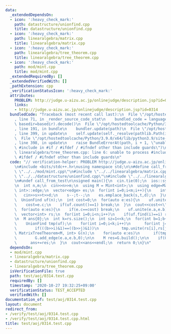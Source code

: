 ```yaml
---
data:
  _extendedDependsOn:
  - icon: ':heavy_check_mark:'
    path: datastructure/unionfind.cpp
    title: datastructure/unionfind.cpp
  - icon: ':heavy_check_mark:'
    path: linearalgebra/matrix.cpp
    title: linearalgebra/matrix.cpp
  - icon: ':heavy_check_mark:'
    path: linearalgebra/tree_theorem.cpp
    title: linearalgebra/tree_theorem.cpp
  - icon: ':heavy_check_mark:'
    path: mod/mint.cpp
    title: mod/mint.cpp
  _extendedRequiredBy: []
  _extendedVerifiedWith: []
  _pathExtension: cpp
  _verificationStatusIcon: ':heavy_check_mark:'
  attributes:
    PROBLEM: http://judge.u-aizu.ac.jp/onlinejudge/description.jsp?id=0314
    links:
    - http://judge.u-aizu.ac.jp/onlinejudge/description.jsp?id=0314
  bundledCode: "Traceback (most recent call last):\n  File \"/opt/hostedtoolcache/Python/3.9.0/x64/lib/python3.9/site-packages/onlinejudge_verify/documentation/build.py\"\
    , line 71, in _render_source_code_stat\n    bundled_code = language.bundle(stat.path,\
    \ basedir=basedir).decode()\n  File \"/opt/hostedtoolcache/Python/3.9.0/x64/lib/python3.9/site-packages/onlinejudge_verify/languages/cplusplus.py\"\
    , line 191, in bundle\n    bundler.update(path)\n  File \"/opt/hostedtoolcache/Python/3.9.0/x64/lib/python3.9/site-packages/onlinejudge_verify/languages/cplusplus_bundle.py\"\
    , line 399, in update\n    self.update(self._resolve(pathlib.Path(included), included_from=path))\n\
    \  File \"/opt/hostedtoolcache/Python/3.9.0/x64/lib/python3.9/site-packages/onlinejudge_verify/languages/cplusplus_bundle.py\"\
    , line 398, in update\n    raise BundleErrorAt(path, i + 1, \"unable to process\
    \ #include in #if / #ifdef / #ifndef other than include guards\")\nonlinejudge_verify.languages.cplusplus_bundle.BundleErrorAt:\
    \ linearalgebra/tree_theorem.cpp: line 6: unable to process #include in #if /\
    \ #ifdef / #ifndef other than include guards\n"
  code: "// verification-helper: PROBLEM http://judge.u-aizu.ac.jp/onlinejudge/description.jsp?id=0314\n\
    \n#include <bits/stdc++.h>\nusing namespace std;\n\n#define call_from_test\n#include\
    \ \"../../mod/mint.cpp\"\n#include \"../../linearalgebra/matrix.cpp\"\n#include\
    \ \"../../datastructure/unionfind.cpp\"\n#include \"../../linearalgebra/tree_theorem.cpp\"\
    \n#undef call_from_test\n\nsigned main(){\n  cin.tie(0);\n  ios::sync_with_stdio(0);\n\
    \n  int n,m;\n  cin>>n>>m;\n  using M = Mint<int>;\n  using edge=MatrixTreeTheorem<M,\
    \ int>::edge;\n  vector<edge> es;\n  for(int i=0;i<m;i++){\n    int s,t,d;\n \
    \   cin>>s>>t>>d;\n    s--;t--;\n    es.emplace_back(s,t,d);\n  }\n  sort(es.begin(),es.end());\n\
    \  UnionFind uf(n);\n  int cost=0;\n  for(auto e:es){\n    uf.unite(e.a,e.b);\n\
    \    cost=e.c;\n    if(uf.count()==1) break;\n  }\n  cout<<cost<<\" \";\n\n  uf=UnionFind(n);\n\
    \  for(auto e:es){\n    if(e.c==cost) break;\n    uf.unite(e.a,e.b);\n  }\n\n\
    \  vector<int> rs;\n  for(int i=0;i<n;i++)\n    if(uf.find(i)==i) rs.emplace_back(i);\n\
    \n  M ans{0};\n  int k=rs.size();\n  int sz=1<<k;\n  for(int b=1;b+1<sz;b++){\n\
    \    UnionFind tmp(uf);\n    for(int i=0;i<k;i++)\n      for(int j=0;j<k;j++)\n\
    \        if(((b>>i)&1)==((b>>j)&1))\n          tmp.unite(rs[i],rs[j]);\n\n   \
    \ MatrixTreeTheorem<M, int> G(n);\n    for(auto e:es)\n      if(tmp.same(e.a,e.b))\n\
    \        G.add_edge(e.a,e.b,0);\n\n    M res=G.build();\n\n    if(G.uf.count()==2)\n\
    \      ans+=res;\n  }\n  cout<<ans<<endl;\n  return 0;\n}\n"
  dependsOn:
  - mod/mint.cpp
  - linearalgebra/matrix.cpp
  - datastructure/unionfind.cpp
  - linearalgebra/tree_theorem.cpp
  isVerificationFile: true
  path: test/aoj/0314.test.cpp
  requiredBy: []
  timestamp: '2020-10-27 19:32:25+09:00'
  verificationStatus: TEST_ACCEPTED
  verifiedWith: []
documentation_of: test/aoj/0314.test.cpp
layout: document
redirect_from:
- /verify/test/aoj/0314.test.cpp
- /verify/test/aoj/0314.test.cpp.html
title: test/aoj/0314.test.cpp
---
```

